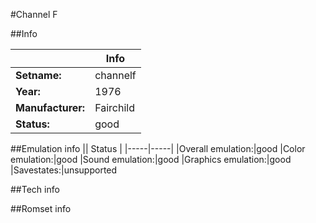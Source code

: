 #Channel F

##Info

||Info|
|-----|-----|
|**Setname:**|channelf
|**Year:**|1976
|**Manufacturer:**|Fairchild
|**Status:**|good

##Emulation info
|| Status |
|-----|-----|
|Overall emulation:|good
|Color emulation:|good
|Sound emulation:|good
|Graphics emulation:|good
|Savestates:|unsupported

##Tech info

##Romset info

<!--- START OF EDITED COMMENT DO NOT TOUCH TEXT ABOVE-->
